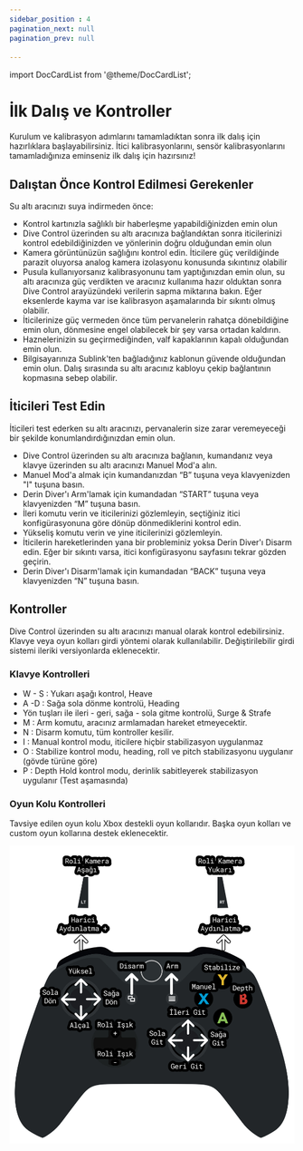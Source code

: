```yaml
---
sidebar_position : 4
pagination_next: null
pagination_prev: null

---
```

import DocCardList from '@theme/DocCardList';

# İlk Dalış ve Kontroller

Kurulum ve kalibrasyon adımlarını tamamladıktan sonra ilk dalış için hazırlıklara başlayabilirsiniz. İtici kalibrasyonlarını, sensör kalibrasyonlarını tamamladığınıza eminseniz ilk dalış için hazırsınız!

## Dalıştan Önce Kontrol Edilmesi Gerekenler

Su altı aracınızı suya indirmeden önce:

- Kontrol kartınızla sağlıklı bir haberleşme yapabildiğinizden emin olun
- Dive Control üzerinden su altı aracınıza bağlandıktan sonra iticilerinizi kontrol edebildiğinizden ve yönlerinin doğru olduğundan emin olun
- Kamera görüntünüzün sağlığını kontrol edin. İticilere güç verildiğinde parazit oluyorsa analog kamera izolasyonu konusunda sıkıntınız olabilir
- Pusula kullanıyorsanız kalibrasyonunu tam yaptığınızdan emin olun, su altı aracınıza güç verdikten ve aracınız kullanıma hazır olduktan sonra Dive Control arayüzündeki verilerin sapma miktarına bakın. Eğer eksenlerde kayma var ise kalibrasyon aşamalarında bir sıkıntı olmuş olabilir.
- İticilerinize güç vermeden önce tüm pervanelerin rahatça dönebildiğine emin olun, dönmesine engel olabilecek bir şey varsa ortadan kaldırın.
- Haznelerinizin su geçirmediğinden, valf kapaklarının kapalı olduğundan emin olun.
- Bilgisayarınıza Sublink'ten bağladığınız kablonun güvende olduğundan emin olun. Dalış sırasında su altı aracınız kabloyu çekip bağlantının kopmasına sebep olabilir.

## İticileri Test Edin

İticileri test ederken su altı aracınızı, pervanalerin size zarar veremeyeceği bir şekilde konumlandırdığınızdan emin olun.

- Dive Control üzerinden su altı aracınıza bağlanın, kumandanız veya klavye üzerinden su altı aracınızı Manuel Mod'a alın.
- Manuel Mod'a almak için kumandanızdan “B” tuşuna veya klavyenizden "I" tuşuna basın.
- Derin Diver'ı Arm'lamak için kumandadan “START” tuşuna veya klavyenizden “M” tuşuna basın.
- İleri komutu verin ve iticilerinizi gözlemleyin, seçtiğiniz itici konfigürasyonuna göre dönüp dönmediklerini kontrol edin.
- Yükseliş komutu verin ve yine iticilerinizi gözlemleyin.
- İticilerin hareketlerinden yana bir probleminiz yoksa Derin Diver'ı Disarm edin. Eğer bir sıkıntı varsa, itici konfigürasyonu sayfasını tekrar gözden geçirin.
- Derin Diver'ı Disarm'lamak için kumandadan “BACK” tuşuna veya klavyenizden “N” tuşuna basın.

## Kontroller

Dive Control üzerinden su altı aracınızı manual olarak kontrol edebilirsiniz. Klavye veya oyun kolları girdi yöntemi olarak kullanılabilir. Değiştirilebilir girdi sistemi ileriki versiyonlarda eklenecektir.

### Klavye Kontrolleri

- W - S : Yukarı aşağı kontrol, Heave
- A -D : Sağa sola dönme kontrolü, Heading
- Yön tuşları ile ileri - geri, sağa - sola gitme kontrolü, Surge & Strafe
- M : Arm komutu, aracınız armlamadan hareket etmeyecektir.
- N : Disarm komutu, tüm kontroller kesilir.
- I : Manual kontrol modu, iticilere hiçbir stabilizasyon uygulanmaz
- O : Stabilize kontrol modu, heading, roll ve pitch stabilizasyonu uygulanır (gövde türüne göre)
- P : Depth Hold kontrol modu, derinlik sabitleyerek stabilizasyon uygulanır (Test aşamasında)

### Oyun Kolu Kontrolleri

Tavsiye edilen oyun kolu Xbox destekli oyun kollarıdır. Başka oyun kolları ve custom oyun kollarına destek eklenecektir.

![Derin Diver Kontrolleri](./image/derin-diver-kontroller.png)

<DocCardList />
